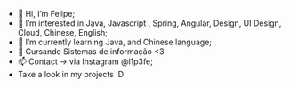 - 👋 Hi, I’m Felipe;
- 👀 I’m interested in Java, Javascript , Spring, Angular,  Design, UI Design, Cloud, Chinese, English;
- 🌱 I’m currently learning Java, and Chinese language;
- 💞️ Cursando Sistemas de informação <3
- 📫 Contact -> via Instagram @l1p3fe;
- Take a look in my projects :D 

<!---
FelipeMCM/FelipeMCM is a ✨ special ✨ repository because its `README.md` (this file) appears on your GitHub profile.
You can click the Preview link to take a look at your changes.
--->
